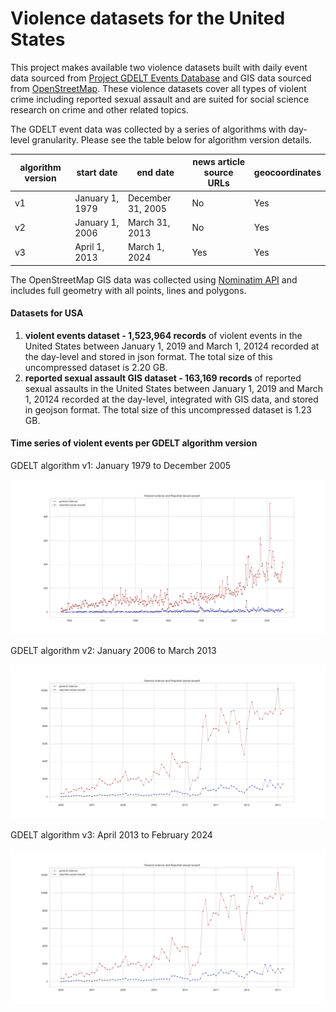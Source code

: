 # Violence datasets for the United States


This project makes available two violence datasets built with daily event data sourced from [Project GDELT Events Database](http://data.gdeltproject.org/events/index.html) and GIS data sourced from [OpenStreetMap](https://www.openstreetmap.org). These violence datasets cover all types of violent crime including reported sexual assault and are suited for social science research on crime and other related topics.

The GDELT event data was collected by a series of algorithms with day-level granularity. Please see the table below for algorithm version details.

| algorithm version | start date| end date| news article source URLs| geocoordinates|
| --- | --- |--- | ---| ---|
| v1 | January 1, 1979 | December 31, 2005| No | Yes
| v2 | January 1, 2006 | March 31, 2013| No | Yes
| v3 | April 1, 2013 | March 1, 2024| Yes | Yes

The OpenStreetMap GIS data was collected using [Nominatim API](https://nominatim.org/release-docs/latest/) and includes full geometry with all points, lines and polygons.

#### Datasets for USA

1. **violent events dataset - 1,523,964 records** of violent events in the United States between January 1, 2019 and March 1, 20124 recorded at the day-level and stored in json format. The total size of this uncompressed dataset is 2.20 GB.
2. **reported sexual assault GIS dataset - 163,169 records** of reported sexual assaults in the United States between January 1, 2019 and March 1, 20124 recorded at the day-level, integrated with GIS data, and stored in geojson format. The total size of this uncompressed dataset is 1.23 GB.

#### Time series of violent events per GDELT algorithm version
GDELT algorithm v1: January 1979 to December 2005

![violent events dataset v1](https://github.com/haayanau/USA_violence_datasets/blob/master/images/v1.PNG "Time Series Plot v1")

GDELT algorithm v2: January 2006 to March 2013

![violent events dataset v2](https://github.com/haayanau/USA_violence_datasets/blob/master/images/v2.PNG "Time Series Plot v2")

GDELT algorithm v3: April 2013 to February 2024

![violent events dataset v3](https://github.com/haayanau/USA_violence_datasets/blob/master/images/v2.PNG "Time Series Plot v3")

